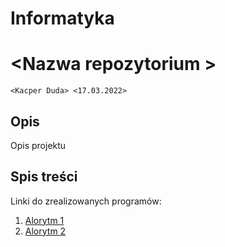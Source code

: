 # Informatyka
# \<Nazwa repozytorium  >

`<Kacper Duda> <17.03.2022>`

## Opis

Opis projektu

## Spis treści

Linki do zrealizowanych programów:

1. [Alorytm 1]()
2. [Alorytm 2]()
